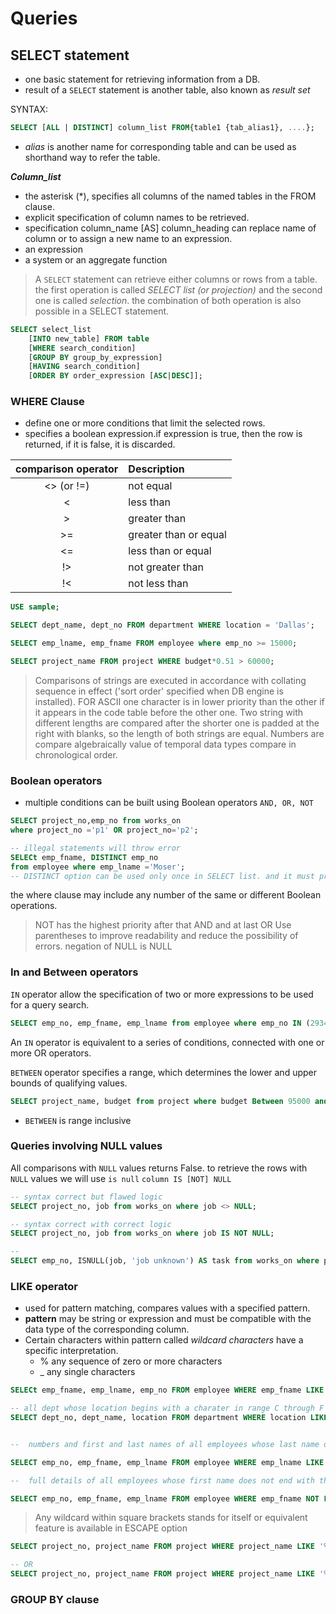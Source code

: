 # Queries

## SELECT statement

- one basic statement for retrieving information from a DB.
- result of a `SELECT` statement is another table, also known as *result set*

SYNTAX:

```SQL
SELECT [ALL | DISTINCT] column_list FROM{table1 {tab_alias1}, ....};
```

- *alias* is another name for corresponding table and can be used as shorthand way to refer the table.

***Column_list***

- the asterisk (*), specifies all columns of the named tables in the FROM clause.
- explicit specification of column names to be retrieved.
- specification column_name [AS] column_heading can replace name of column or to assign a new name to an expression.
- an expression
- a system or an aggregate function

> A `SELECT` statement can retrieve either columns or rows from a table. the first operation is called *SELECT list (or projection)* and the second one is called *selection*. the combination of both operation is also possible in a SELECT statement.

```SQL
SELECT select_list 
    [INTO new_table] FROM table
    [WHERE search_condition]
    [GROUP BY group_by_expression]
    [HAVING search_condition]
    [ORDER BY order_expression [ASC|DESC]];
```

### WHERE Clause

- define one or more conditions that limit the selected rows.
- specifies a boolean expression.if expression is true, then the row is returned, if it is false, it is discarded.

| comparison operator | Description |
|:---: | :---|
|<> (or !=)| not equal|
|<| less than|
|>|greater than|
|>=| greater than or equal |
|<= |less than or equal|
|!>|not greater than|
|!<| not less than|

```SQL
USE sample;

SELECT dept_name, dept_no FROM department WHERE location = 'Dallas';

SELECT emp_lname, emp_fname FROM employee where emp_no >= 15000;

SELECT project_name FROM project WHERE budget*0.51 > 60000;
```

> Comparisons of strings are executed in accordance with collating sequence in effect ('sort order' specified when DB engine is installed).
> FOR ASCII one character is in lower priority than the other if it appears in the code table before the other one.
> Two string with different lengths are compared after the shorter one is padded at the right with blanks, so the length of both strings are equal.
> Numbers are compare algebraically
> value of temporal data types compare in chronological order.

### Boolean operators

- multiple conditions can be built using Boolean operators `AND, OR, NOT`

```SQL
SELECT project_no,emp_no from works_on
where project_no ='p1' OR project_no='p2';

-- illegal statements will throw error
SELECt emp_fname, DISTINCT emp_no 
from employee where emp_lname ='Moser'; 
-- DISTINCT option can be used only once in SELECT list. and it must precede all column names in list.
```

the where clause may include any number of the same or different Boolean operations.
> NOT has the highest priority after that AND and at last OR
> Use parentheses to improve readability and reduce the possibility of errors.
> negation of NULL is NULL

### In and Between operators

`IN` operator allow the specification of two or more expressions to be used for a query search.

```SQL
SELECT emp_no, emp_fname, emp_lname from employee where emp_no IN (29346, 28559, 25348);
```

An `IN` operator is equivalent to a series of conditions, connected with one or more OR operators.

`BETWEEN` operator specifies a range, which determines the lower and upper bounds of qualifying values.

```SQL
SELECT project_name, budget from project where budget Between 95000 and 120000;
```

- `BETWEEN` is range inclusive

### Queries involving NULL values

All comparisons with `NULL` values returns False. to retrieve the rows with `NULL` values we will use `is null`
`column IS [NOT] NULL`

```SQL
-- syntax correct but flawed logic
SELECT project_no, job from works_on where job <> NULL;

-- syntax correct with correct logic
SELECT project_no, job from works_on where job IS NOT NULL;

--
SELECT emp_no, ISNULL(job, 'job unknown') AS task from works_on where project_no ='p1'
```

### LIKE operator

- used for pattern matching, compares values with a specified pattern.
- **pattern** may be string or expression  and must be compatible with the data type of the corresponding column.
- Certain characters within pattern called *wildcard characters* have a specific interpretation.
  - % any sequence of zero or more characters
  - _ any single characters

```SQL
SELECt emp_fname, emp_lname, emp_no FROM employee WHERE emp_fname LIKE '_a%';

-- all dept whose location begins with a charater in range C through F 
SELECT dept_no, dept_name, location FROM department WHERE location LIKE '[C-F]%'


--  numbers and first and last names of all employees whose last name does not begin with the letter J, K, L, M, N, or O and whose first name does not begin with the letter E or Z:

SELECT emp_no, emp_fname, emp_lname FROM employee WHERE emp_lname LIKE '[^J-O]%'  AND emp_fname LIKE '[^EZ]%';

--  full details of all employees whose first name does not end with the character n

SELECT emp_no, emp_fname, emp_lname FROM employee WHERE emp_fname NOT LIKE '%n' ;


```
> Any wildcard within square brackets stands for itself or equivalent feature is available in ESCAPE option
```SQL
SELECT project_no, project_name FROM project WHERE project_name LIKE '%[_]%';

-- OR 
SELECT project_no, project_name FROM project WHERE project_name LIKE '%!_%' ESCAPE '!';
```

### GROUP BY clause

